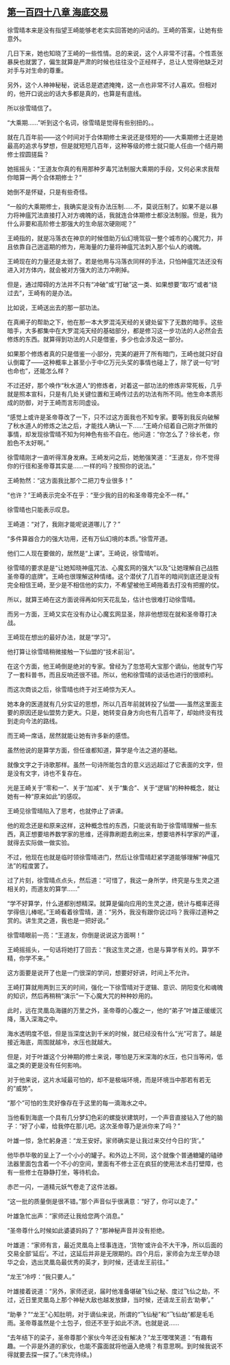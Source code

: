 ## [第一百四十八章 海底交易](https://www.xxbiquge.com/11_11207/9096702.html)


  徐雪晴本来是没有指望王崎能够老老实实回答她的问话的。王崎的答案，让她有些意外。

  几日下来，她也知晓了王崎的一些性情。总的来说，这个人非常不讨喜。个性乖张暴戾也就罢了，偏生就算是严肃的时候也往往没个正经样子，总让人觉得他缺乏对对手与对生命的尊重。

  另外，这个人神神秘秘，说话总是遮遮掩掩，这一点也非常不讨人喜欢。但相对的，他开口说出的话大多都是真的，也算是有底线。

  所以徐雪晴信了。

  “大乘期……”听到这个名词，徐雪晴是觉得有些别扭的。。

  就在几百年前——这个时间对于合体期修士来说还是怪短的——大乘期修士还是她最高的追求与梦想，但是就短短几百年，这种等级的修士就只能人任由一个结丹期修士捏圆搓扁？

  她摇摇头：“王道友你真的有用那种歹毒咒法制服大乘期的手段，又何必来求我帮你暗算一两个合体期修士？”

  她倒不是怀疑，只是有些奇怪。

  “一般的大乘期修士，我确实是没有办法压制……不，莫说压制了。如果不是以暴力将神瘟咒法直接打入对方魂魄的话，我就连合体期修士都没法制服。但是，我为什么非要和高阶修士那强大的生命层次硬刚呢？”

  王崎指的，就是冯落衣在神京的时候借助万仙幻境驾驭一整个城市的心魔咒力，并且依靠自己逍遥期的修为，用海量的力量将神瘟咒法刺入那个仙人的魂魄。

  王崎现在的力量还是太弱了。若是他用与冯落衣同样的手法，只怕神瘟咒法还没有进入对方体内，就会被对方强大的法力冲刷掉。

  但是，通过障碍的方法并不只有“冲破”或“打破”这一类、如果想要“取巧”或者“绕过去”，王崎有的是办法。

  比如说，王崎送出去的那一部功法。

  在真阐子的帮助之下，他在那一本大罗混沌天经的关键处留下了无数的暗手。这些暗手，大多都集中在大罗混沌天经的基础部分，都是修习这一步功法的人必然会去修炼的东西。就算得到功法的人只是借鉴，多少也会涉及这一部分。

  如果那个修炼者真的只是借鉴一小部分，完美的避开了所有暗门，王崎也就只好自认倒霉了——这种概率上甚至小于中亿万元头奖的事情也碰上了，除了说一句“时也命也”，还能怎么样？

  不过还好，那个唤作“秋水道人”的修炼者，对着这一部功法的修炼非常死板，几乎就是照本宣科，只是有几处关键位置和王崎传过去的功法有所不同。他生命本质形成的防御，对于王崎而言形同虚设。

  “感觉上或许是圣帝尊改了一下，只不过这方面我也不知专家。要等到我反向破解了秋水道人的修炼之法之后，才能找人确认一下……”王崎介绍着自己刚才所做的事情，却发现徐雪晴不知为何神色有些不自在。他问道：“你怎么了？徐长老，你脸色不太好啊。”

  徐雪晴刚才一直听得浑身发麻。王崎发问之后，她勉强笑道：“王道友，你不觉得你的行径和圣帝尊其实是……一样的吗？按照你的说法。”

  王崎勃然：“这方面我比那个二把刀专业很多！”

  “也许？”王崎表示完全不在乎：“至少我的目的和圣帝尊完全不一样。”

  徐雪晴也只能表示叹息。

  王崎道：“对了，我刚才能呢说道哪儿了？”

  “多件算器合力的强大功用，还有万仙幻境的本质。”徐雪芹道。

  他们二人现在要做的，居然是“上课”。王崎说，徐雪晴听。

  徐雪晴的要求是是“让她知晓神瘟咒法、心魔玄网的强大”以及“让她理解自己战胜圣帝尊的底牌”。王崎也很理解这种情绪。这个潜伏了几百年的暗间到底还是没有完全相信王崎，至少是不相信他的实力，不希望被他王崎拖着去打没有把握的仗。

  所以，就算王崎在这方面说得再如何天花乱坠，估计也很难打动徐雪晴。

  而另一方面，王崎又实在没有办让心魔玄网显圣，除非他想现在就和圣帝尊打决战。

  王崎现在想出的最好办法，就是“学习”。

  他打算让徐雪晴稍微接触一下仙盟的“技术前沿”。

  在这个方面，他王崎倒是绝对的专家。曾经为了忽悠苟大宝那个谪仙，他就专门写了一套科普书，而且反响还很不错。所以，他和徐雪晴的谈话也进行的很顺利。

  而这次商谈之后，徐雪晴也终于对王崎惊为天人。

  她本身的医道就有几分实证的思想，所以几百年前就转投了仙盟——虽然这里面主要的原因还是仙盟势力更大。只是，她转变自身方向也有几百年了，却始终没有找到走向今法的路线。

  而王崎一席话，居然就能让她有许多新的感悟。

  虽然他说的是算学方面，但任谁都知道，算学是今法之道的基础。

  就像文字之于诗歌那样。虽然一句诗所能包含的意义远远超过了它表面的文字，但是没有文字，诗也不复存在。

  光是王崎关于“零和一”、关于“加减”、关于“集合”、关于“逻辑”的种种概念，就让她有一种“原来如此”的感叹。

  王崎见徐雪晴陷入了思考，也就停止了讲课。

  他的观念还是和原来这样，这种概念性的东西，只能说有助于徐雪晴理解一些东西，真正想要培养数学家的思维，还得靠刷题去刷出来，想要培养科学家的严谨，就得去实际做一做实验。

  不过，他现在也就是临时领徐雪晴进门，然后让徐雪晴赶紧学道能够理解“神瘟咒法”的程度罢了。

  过了片刻，徐雪晴点点头，然后道：“可惜了，我这一身所学，终究是与生灵之道相关的，而道友的算学……”

  “学不好算学，什么道都别想精深。就算是偏向应用的生灵之道，统计与概率还得学得倍儿棒呢。”王崎看着徐雪晴，道：“另外，我没有跟你说过吗？我得过道种之赏的。讲生灵之道，我也是一把好说。”

  徐雪晴眼前一亮：“王道友，你倒是说说这方面啊！”

  王崎摇摇头，一句话将她打了回去：“我这生灵之道，也是与算学有关的。算学不精，你学不来。”

  这方面要是说开了也是一门很深的学问，想要好好讲，时间上不允许。

  王崎打算就用两到三天的时间，强化一下徐雪晴对于逻辑、意识、阴阳变化和魂魄的知识，然后再稍稍“演示”一下心魔大咒的种种妙用的。

  此时，远在灵凰岛海疆的万里之外，圣帝尊的心腹之一，他的“弟子”叶雄正缓缓沉降，落入深海之中。

  海水透明度不低，但是当深度达到千米的时候，就已经没有什么“光”可言了。越是接近海底，周围就越冷，水压也就越大。

  但是，对于叶雄这个分神期的修士来说，哪怕是万米深海的水压，也只当等闲，低温之类的更是没有任何影响。

  对于他来说，这片水域最可怕的，却不是极端环境，而是环境当中那若有若无的“威势”。

  “那个”可怕的生灵好像存在于这里的每一滴海水之中。

  当他看到海底一个具有几分梦幻色彩的螺旋状建筑时，一个声音直接钻入了他的脑子：“好了小辈，给我停在那儿吧。这次圣帝尊乃是派你来了吗？”

  叶雄一惊，急忙躬身道：“龙王安好。家师确实是让我过来交付今日的‘货’。”

  他毕恭毕敬的呈上了一个小小的罐子。和外边上不同，这个就像个普通糖罐的磕碜法器里面包含着一个不小的空间，里面有不修士正在疯狂的使用法术击打壁障，也有一些修士在静静打坐，等待机会。

  赤芒一闪，一道精元妖气卷走了这件法器。

  “这一批的质量倒是很不错。”那个声音似乎很满意：“好了，你可以走了。”

  叶雄急忙出声：“家师还让我给您两个消息。”

  “圣帝尊什么时候如此婆婆妈妈了？”那神秘声音并没有拒绝。

  叶雄道：“家师有言，最近灵凰岛上怪事连连，‘货物’或许会不大干净，所以后面的交易全部‘延后’。不过，这延后并非是无限期的。四个月后，家师会为龙王举办琼华之会，选出灵凰岛最优秀的英才，到时候，还请龙王前往。”

  “龙王”冷哼：“我只要人。”

  叶雄接着说道：“另外，家师还说，届时他准备堪破飞仙之秘、度过飞仙之劫，不过，近日里灵凰岛上那个神秘大敌也越发放肆，当时候，还请龙王前去‘助拳’。”

  “助拳？”“龙王”心知肚明，对于谪仙来说，所谓的“飞仙秘”和“飞仙劫”都是毛毛雨。圣帝尊虽然是个土包子，但还不至于如此不济。也就是说……

  “去年结下的梁子，圣帝尊那个家伙今年还没有解决？”龙王嘿嘿笑道：“有趣有趣。一个非是外道的家伙，也能不露面就将他逼入绝境？有意思啊。到时候我说不得就要去探一探了。”(未完待续。)
